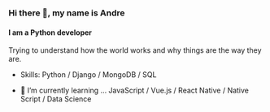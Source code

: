 ### Hi there 👋, my name is Andre
#### I am a Python developer
Trying to understand how the world works and why things are the way they are.

- Skills: Python / Django / MongoDB / SQL

- 🌱 I’m currently learning ... JavaScript / Vue.js / React Native / Native Script / Data Science






